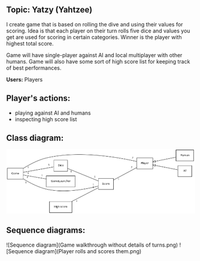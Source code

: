 ## Topic: Yatzy (Yahtzee)

I create game that is based on rolling the dive and using their values for scoring. Idea is that each player on their turn rolls five dice and values you get are used for scoring in certain categories. Winner is the player with highest total score.

Game will have single-player against AI and local multiplayer with other humans. Game will also have some sort of high score list for keeping track of best performances.

**Users:** Players 

## Player's actions:
* playing against AI and humans
* inspecting high score list

## Class diagram:
![Class diagram](luokkakaavio.png)

## Sequence diagrams:
![Sequence diagram](Game walkthrough without details of turns.png)
![Sequence diagram](Player rolls and scores them.png)
